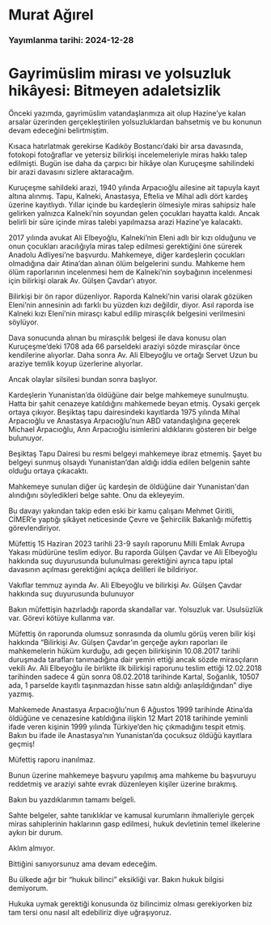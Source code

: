 # Murat Ağırel

### Yayımlanma tarihi: 2024-12-28

# Gayrimüslim mirası ve yolsuzluk hikâyesi: Bitmeyen adaletsizlik

Önceki yazımda, gayrimüslim vatandaşlarımıza ait olup Hazine’ye kalan arsalar üzerinden gerçekleştirilen yolsuzluklardan bahsetmiş ve bu konunun devam edeceğini belirtmiştim.

Kısaca hatırlatmak gerekirse Kadıköy Bostancı’daki bir arsa davasında, fotokopi fotoğraflar ve yetersiz bilirkişi incelemeleriyle miras hakkı talep edilmişti. Bugün ise daha da çarpıcı bir hikâye olan Kuruçeşme sahilindeki bir arazi davasını sizlere aktaracağım.

Kuruçeşme sahildeki arazi, 1940 yılında Arpacıoğlu ailesine ait tapuyla kayıt altına alınmış. Tapu, Kalneki, Anastasya, Eftelia ve Mihal adlı dört kardeş üzerine kayıtlıydı. Yıllar içinde bu kardeşlerin ölmesiyle miras sahipsiz hale gelirken yalnızca Kalneki’nin soyundan gelen çocukları hayatta kaldı. Ancak belirli bir süre içinde miras talebi yapılmazsa arazi Hazine’ye kalacaktı.

2017 yılında avukat Ali Elbeyoğlu, Kalneki’nin Eleni adlı bir kızı olduğunu ve onun çocukları aracılığıyla miras talep edilmesi gerektiğini öne sürerek Anadolu Adliyesi’ne başvurdu. Mahkemeye, diğer kardeşlerin çocukları olmadığına dair Atina’dan alınan ölüm belgelerini sundu. Mahkeme hem ölüm raporlarının incelenmesi hem de Kalneki’nin soybağının incelenmesi için bilirkişi olarak Av. Gülşen Çavdar’ı atıyor.

Bilirkişi bir ön rapor düzenliyor. Raporda Kalneki’nin varisi olarak gözüken Eleni’nin annesinin adı farklı bu yüzden kızı değildir, diyor. Asıl raporda ise Kalneki kızı Eleni’nin mirasçı kabul edilip mirasçılık belgesini verilmesini söylüyor.

Dava sonucunda alınan bu mirasçılık belgesi ile dava konusu olan Kuruçeşme’deki 1708 ada 66 parseldeki araziyi sözde mirasçılar önce kendilerine alıyorlar. Daha sonra Av. Ali Elbeyoğlu ve ortağı Servet Uzun bu araziye temlik koyup üzerlerine alıyorlar.

Ancak olaylar silsilesi bundan sonra başlıyor.

Kardeşlerin Yunanistan’da öldüğüne dair belge mahkemeye sunulmuştu. Hatta bir şahit cenazeye katıldığını mahkemede beyan etmiş. Oysaki gerçek ortaya çıkıyor. Beşiktaş tapu dairesindeki kayıtlarda 1975 yılında Mihal Arpacıoğlu ve Anastasya Arpacıoğlu’nun ABD vatandaşlığına geçerek Michael Arpacıoğlu, Ann Arpacıoğlu isimlerini aldıklarını gösteren bir belge bulunuyor.

Beşiktaş Tapu Dairesi bu resmi belgeyi mahkemeye ibraz etmemiş. Şayet bu belgeyi sunmuş olsaydı Yunanistan’dan aldığı iddia edilen belgenin sahte olduğu ortaya çıkacaktı.

Mahkemeye sunulan diğer üç kardeşin de öldüğüne dair Yunanistan'dan alındığını söyledikleri belge sahte. Onu da ekleyeyim.







Bu davayı yakından takip eden eski bir kamu çalışanı Mehmet Giritli, CİMER’e yaptığı şikâyet neticesinde Çevre ve Şehircilik Bakanlığı müfettiş görevlendiriyor.

Müfettiş 15 Haziran 2023 tarihli 23-9 sayılı raporunu Milli Emlak Avrupa Yakası müdürüne teslim ediyor. Bu raporda Gülşen Çavdar ve Ali Elbeyoğlu hakkında suç duyurusunda bulunulması gerektiğini ayrıca tapu iptal davasının açılması gerektiğini açıkça delilleri ile bildiriyor.

Vakıflar temmuz ayında Av. Ali Elbeyoğlu ve bilirkişi Av. Gülşen Çavdar hakkında suç duyurusunda bulunuyor

Bakın müfettişin hazırladığı raporda skandallar var. Yolsuzluk var. Usulsüzlük var. Görevi kötüye kullanma var.

Müfettiş ön raporunda olumsuz sonrasında da olumlu görüş veren bilir kişi hakkında “Bilirkişi Av. Gülşen Çavdar’ın gerçeğe aykırı raporları ile mahkemelerin hüküm kurduğu, adı geçen bilirkişinin 10.08.2017 tarihli duruşmada tarafları tanımadığına dair yemin ettiği ancak sözde mirasçıların vekili Av. Ali Elbeyoğlu ile birlikte ilk bilirkişi raporunu teslim ettiği 12.02.2018 tarihinden sadece 4 gün sonra 08.02.2018 tarihinde Kartal, Soğanlık, 10507 ada, 1 parselde kayıtlı taşınmazdan hisse satın aldığı anlaşıldığından” diye yazmış.

Mahkemede Anastasya Arpacıoğlu’nun 6 Ağustos 1999 tarihinde Atina’da öldüğüne ve cenazesine katıldığına ilişkin 12 Mart 2018 tarihinde yeminli ifade veren kişinin 1999 yılında Türkiye’den hiç çıkmadığını tespit etmiş. Bakın bu ifade ile Anastasya’nın Yunanistan’da çocuksuz öldüğü kayıtlara geçmiş!

Müfettiş raporu inanılmaz.

Bunun üzerine mahkemeye başvuru yapılmış ama mahkeme bu başvuruyu reddetmiş ve araziyi sahte evrak düzenleyen kişiler üzerine bırakmış.

Bakın bu yazdıklarımın tamamı belgeli.

Sahte belgeler, sahte tanıklıklar ve kamusal kurumların ihmalleriyle gerçek miras sahiplerinin haklarının gasp edilmesi, hukuk devletinin temel ilkelerine aykırı bir durum.

Aklım almıyor.

Bittiğini sanıyorsunuz ama devam edeceğim.

Bu ülkede ağır bir “hukuk bilinci” eksikliği var. Bakın hukuk bilgisi demiyorum.

Hukuka uymak gerektiği konusunda öz bilincimiz olması gerekiyorken biz tam tersi onu nasıl alt edebiliriz diye uğraşıyoruz.

